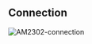 ## Connection
![AM2302-connection](https://github.com/matiasgimenezdev/raspberry/assets/117539520/9b0781a6-8ee7-4ba2-a7c4-255c47aa57e8)
